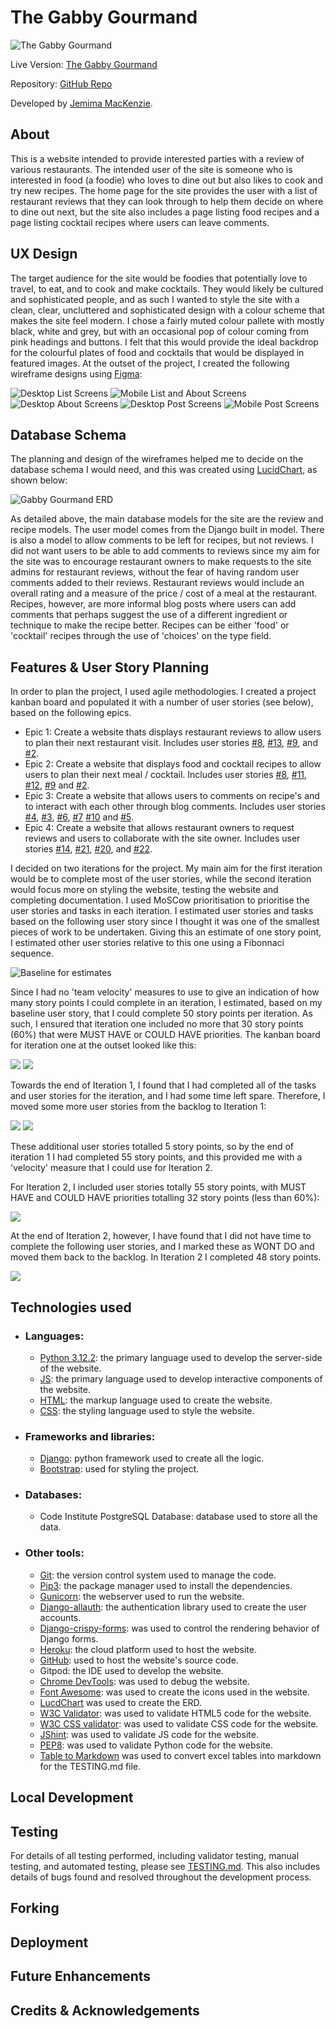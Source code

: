 # The Gabby Gourmand

![The Gabby Gourmand](documentation/am_i_responsive.png)

Live Version: [The Gabby Gourmand](https://gabby-gourmand-a59f21db8e77.herokuapp.com/)


Repository: [GitHub Repo](https://github.com/Jem212Mac/the-gabby-gourmand)

Developed by [Jemima MacKenzie](https://github.com/Jem212Mac).

## About
This is a website intended to provide interested parties with a review of various restaurants.  The intended user of the site is someone who is interested in food (a foodie) who loves to dine out but also likes to cook and try new recipes.  The home page for the site provides the user with a list of restaurant reviews that they can look through to help them decide on where to dine out next, but the site also includes a page listing food recipes and a page listing cocktail recipes where users can leave comments.

## UX Design
The target audience for the site would be foodies that potentially love to travel, to eat, and to cook and make cocktails.  They would likely be cultured and sophisticated people, and as such I wanted to style the site with a clean, clear, uncluttered and sophisticated design with a colour scheme that makes the site feel modern.  I chose a fairly muted colour pallete with mostly black, white and grey, but with an occasional pop of colour coming from pink headings and buttons.  I felt that this would provide the ideal backdrop for the colourful plates of food and cocktails that would be displayed in featured images.  At the outset of the project, I created the following wireframe designs using [Figma](https://www.figma.com/):

![Desktop List Screens](documentation/wireframes/Desktop_List_Screens.png)
![Mobile List and About Screens](documentation/wireframes/Mobile_List_About_Screens.png)
![Desktop About Screens](documentation/wireframes/Desktop_About_Screen.png)
![Desktop Post Screens](documentation/wireframes/Desktop_Post_Screens.png)
![Mobile Post Screens](documentation/wireframes/Mobile_Post_Screens.png)

## Database Schema

The planning and design of the wireframes helped me to decide on the database schema I would need, and this was created using [LucidChart](https://www.lucidchart.com/), as shown below:

![Gabby Gourmand ERD](documentation/Gabby_Gourmand_ERD.jpeg)

As detailed above, the main database models for the site are the review and recipe models.  The user model comes from the Django built in model.  There is also a model to allow comments to be left for recipes, but not reviews.  I did not want users to be able to add comments to reviews since my aim for the site was to encourage restaurant owners to make requests to the site admins for restaurant reviews, without the fear of having random user comments added to their reviews.  Restaurant reviews would include an overall rating and a measure of the price / cost of a meal at the restaurant.  Recipes, however, are more informal blog posts where users can add comments that perhaps suggest the use of a different ingredient or technique to make the recipe better.  Recipes can be either 'food' or 'cocktail' recipes through the use of 'choices' on the type field.

## Features & User Story Planning

In order to plan the project, I used agile methodologies.  I created a project kanban board and populated it with a number of user stories (see below), based on the following epics.

 - Epic 1: Create a website thats displays restaurant reviews to allow users to plan their next restaurant visit.  Includes user stories [#8](https://github.com/Jem212Mac/the-gabby-gourmand/issues/8), [#13](https://github.com/Jem212Mac/the-gabby-gourmand/issues/13), [#9](https://github.com/Jem212Mac/the-gabby-gourmand/issues/9), and [#2](https://github.com/Jem212Mac/the-gabby-gourmand/issues/2).
 - Epic 2: Create a website that displays food and cocktail recipes to allow users to plan their next meal / cocktail.  Includes user stories [#8](https://github.com/Jem212Mac/the-gabby-gourmand/issues/8), [#11](https://github.com/Jem212Mac/the-gabby-gourmand/issues/11), [#12](https://github.com/Jem212Mac/the-gabby-gourmand/issues/12), [#9](https://github.com/Jem212Mac/the-gabby-gourmand/issues/9) and [#2](https://github.com/Jem212Mac/the-gabby-gourmand/issues/2).
 - Epic 3: Create a website that allows users to comments on recipe's and to interact with each other through blog comments.  Includes user stories [#4](https://github.com/Jem212Mac/the-gabby-gourmand/issues/4), [#3](https://github.com/Jem212Mac/the-gabby-gourmand/issues/3), [#6](https://github.com/Jem212Mac/the-gabby-gourmand/issues/6), [#7](https://github.com/Jem212Mac/the-gabby-gourmand/issues/7) [#10](https://github.com/Jem212Mac/the-gabby-gourmand/issues/10) and [#5](https://github.com/Jem212Mac/the-gabby-gourmand/issues/5).
 - Epic 4: Create a website that allows restaurant owners to request reviews and users to collaborate with the site owner.  Includes user stories [#14](https://github.com/Jem212Mac/the-gabby-gourmand/issues/14), [#21](https://github.com/Jem212Mac/the-gabby-gourmand/issues/21), [#20](https://github.com/Jem212Mac/the-gabby-gourmand/issues/20), and [#22](https://github.com/Jem212Mac/the-gabby-gourmand/issues/22).

I decided on two iterations for the project.  My main aim for the first iteration would be to complete most of the user stories, while the second iteration would focus more on styling the website, testing the website and completing documentation.  I used MoSCow prioritisation to prioritise the user stories and tasks in each iteration.  I estimated user stories and tasks based on the following user story since I thought it was one of the smallest pieces of work to be undertaken.  Giving this an estimate of one story point, I estimated other user stories relative to this one using a Fibonnaci sequence.

![Baseline for estimates](documentation/kanban/Baseline_for_estimates.png)

Since I had no 'team velocity' measures to use to give an indication of how many story points I could complete in an iteration, I estimated, based on my baseline user story, that I could complete 50 story points per iteration.  As such, I ensured that iteration one included no more that 30 story points (60%) that were MUST HAVE or COULD HAVE priorities.  The kanban board for iteration one at the outset looked like this:

![](documentation/kanban/Iteration1-Must_Should.png)
![](documentation/kanban/Iteration1-Could_Wont.png)

Towards the end of Iteration 1, I found that I had completed all of the tasks and user stories for the iteration, and I had some time left spare.  Therefore, I moved some more user stories from the backlog to Iteration 1:

![](documentation/kanban/Iteration1-Extra_1.png)
![](documentation/kanban/Iteration1-Extra_2.png)

These additional user stories totalled 5 story points, so by the end of iteration 1 I had completed 55 story points, and this provided me with a 'velocity' measure that I could use for Iteration 2.

For Iteration 2, I included user stories totally 55 story points, with MUST HAVE and COULD HAVE priorities totalling 32 story points (less than 60%):

![](documentation/kanban/Iteration_2_all.png)

At the end of Iteration 2, however, I have found that I did not have time to complete the following user stories, and I marked these as WONT DO and moved them back to the backlog.  In Iteration 2 I completed 48 story points.

![](documentation/kanban/Wont_Do.png)

## Technologies used

- ### Languages:
    
    + [Python 3.12.2](https://www.python.org/downloads/release/python-385/): the primary language used to develop the server-side of the website.
    + [JS](https://www.javascript.com/): the primary language used to develop interactive components of the website.
    + [HTML](https://developer.mozilla.org/en-US/docs/Web/HTML): the markup language used to create the website.
    + [CSS](https://developer.mozilla.org/en-US/docs/Web/css): the styling language used to style the website.

- ### Frameworks and libraries:

    + [Django](https://www.djangoproject.com/): python framework used to create all the logic.
    + [Bootstrap](https://getbootstrap.com/): used for styling the project.

- ### Databases:

    + Code Institute PostgreSQL Database: database used to store all the data.

- ### Other tools:

    + [Git](https://git-scm.com/): the version control system used to manage the code.
    + [Pip3](https://pypi.org/project/pip/): the package manager used to install the dependencies.
    + [Gunicorn](https://gunicorn.org/): the webserver used to run the website.
    + [Django-allauth](https://django-allauth.readthedocs.io/en/latest/): the authentication library used to create the user accounts.
    + [Django-crispy-forms](https://django-cryptography.readthedocs.io/en/latest/): was used to control the rendering behavior of Django forms.
    + [Heroku](https://id.heroku.com/login): the cloud platform used to host the website.
    + [GitHub](https://github.com/): used to host the website's source code.
    + Gitpod: the IDE used to develop the website.
    + [Chrome DevTools](https://developer.chrome.com/docs/devtools/open/): was used to debug the website.
    + [Font Awesome](https://fontawesome.com/): was used to create the icons used in the website.
    + [LucdChart](https://www.lucidchart.com/) was used to create the ERD.
    + [W3C Validator](https://validator.w3.org/): was used to validate HTML5 code for the website.
    + [W3C CSS validator](https://jigsaw.w3.org/css-validator/): was used to validate CSS code for the website.
    + [JShint](https://jshint.com/): was used to validate JS code for the website.
    + [PEP8](https://pep8ci.herokuapp.com/): was used to validate Python code for the website.
    + [Table to Markdown](https://tabletomarkdown.com/) was used to convert excel tables into markdown for the TESTING.md file.

## Local Development


## Testing
For details of all testing performed, including validator testing, manual testing, and automated testing, please see [TESTING.md](TESTING.md).  This also includes details of bugs found and resolved throughout the development process.

## Forking


## Deployment


## Future Enhancements


## Credits & Acknowledgements